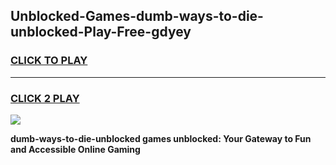 
## Unblocked-Games-dumb-ways-to-die-unblocked-Play-Free-gdyey
<h3>
<a href="https://premium76.site?title=dumb-ways-to-die-unblocked&ref=18A1">CLICK TO PLAY</a></h3>
<hr>

<h3>
<a href="https://premium76.site?title=dumb-ways-to-die-unblocked&ref=18A1">CLICK 2 PLAY</a>
  
</h3>

<a href="https://premium76.site?title=dumb-ways-to-die-unblocked&ref=18A1"><img src="https://clearcache.store/games.png"></a>


**dumb-ways-to-die-unblocked games unblocked: Your Gateway to Fun and Accessible Online Gaming**
